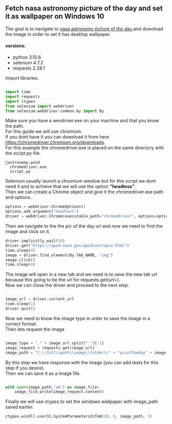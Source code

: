 <h2>Fetch nasa astronomy picture of the day and set it as wallpaper on Windows 10 </h2>

The goal is to navigate to <a href= "https://apod.nasa.gov/apod/astropix.html">nasa astronomy picture of the day </a> and download the image in order to set it has desktop wallpaper.

<h4>versions:</h4>

* python                    3.10.6
* selenium                  4.7.2
* requests                  2.28.1
  
Import libraries.
```python

import time
import requests
import ctypes
from selenium import webdriver  
from selenium.webdriver.common.by import By
```

Make sure you have a wevdriver.exe on your machine and that you know the path.<br> For this guide we will use chromium.<br>
If you dont have it you can download it from here <a href="https://chromedriver.chromium.org/downloads">https://chromedriver.chromium.org/downloads</a>.<br>
For this example the chromedriver.exe is placed on the same directory with the script.py file.

```
📁astronomy-potd
  chromedriver.exe
  script.py
```
Selenium usually launch a chromium window but for this script we dont need it and to achieve that we will use the option <b>"headless"</b>.<br>
Then we can create a Chrome object and give it the chromedriver.exe path and options.

```python
options = webdriver.ChromeOptions()
options.add_argument("headless")
driver = webdriver.Chrome(executable_path="chromedriver", options=options)

```
Then we navigate to the the pic of the day url and now we need to find the image and click on it.
```python
driver.implicitly_wait(10)
driver.get("https://apod.nasa.gov/apod/astropix.html")
time.sleep(4)
image = driver.find_element(By.TAG_NAME, "img")
image.click()
time.sleep(4)
```
The image will open in a new tab and we need is to save the new tab url because this going to be the url for requests.get(url=).<br>
Now we can close the driver and proceed to the next step.
```python

image_url = driver.current_url
time.sleep(1)
driver.quit()

```
Now we need to know the image type in order to save the image in a correct format.<br>
Then lets request the image
```python

image_type = "." + image_url.split(".")[-1]
image_request = requests.get(image_url)
image_path = "C:\\full\\path\\image\\folder\\" + "picoftheday" + image_type # enter the correct path to script folder
```
By this step we have response with the image (you can add tests for this step if you desire).<br>
Then we can save it as a image file.
```python

with open(image_path,"wb") as image_file:
    image_file.write(image_request.content)
```
Finally we will use ctypes to set the windows wallpaper with image_path saved earlier.
```python
ctypes.windll.user32.SystemParametersInfoW(20, 0, image_path, 3)
```

